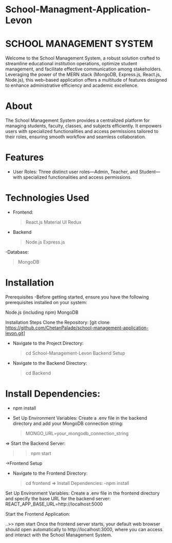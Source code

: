 # School-Managment-Application-Levon

# SCHOOL MANAGEMENT SYSTEM
Welcome to the School Management System, a robust solution crafted to streamline educational institution operations, optimize student management, and facilitate effective communication among stakeholders. Leveraging the power of the MERN stack (MongoDB, Express.js, React.js, Node.js), this web-based application offers a multitude of features designed to enhance administrative efficiency and academic excellence.

# About
The School Management System provides a centralized platform for managing students, faculty, classes, and subjects efficiently. It empowers users with specialized functionalities and access permissions tailored to their roles, ensuring smooth workflow and seamless collaboration.

# Features
 - User Roles: Three distinct user roles—Admin, Teacher, and Student—with specialized functionalities and access permissions.

# Technologies Used
- Frontend:
   >React.js
   >Material UI
   >Redux

- Backend
   >Node.js
   >Express.js

-Database:
   >MongoDB

# Installation
  Prerequisites
-Before getting started, ensure you have the following prerequisites installed on your system:

Node.js (including npm)
MongoDB

Installation Steps
Clone the Repository:
 [git clone https://github.com/ChetanPalade/school-management-application-levon.git]

- Navigate to the Project Directory:
   > cd School-Management-Levon
   Backend Setup
- Navigate to the Backend Directory:
   > cd Backend

# Install Dependencies:
- npm install

- Set Up Environment Variables: Create a .env file in the backend directory and add your MongoDB connection string:
  > MONGO_URL=your_mongodb_connection_string

=> Start the Backend Server:
   >> npm start

->Frontend Setup

- Navigate to the Frontend Directory:
  > cd frontend
 => Install Dependencies:
  -npm install
  
Set Up Environment Variables: Create a .env file in the frontend directory and specify the base URL for the backend server:
REACT_APP_BASE_URL=http://localhost:5000

Start the Frontend Application:

  ..>> npm start
Once the frontend server starts, your default web browser should open automatically to http://localhost:3000, where you can access and interact with the School Management System.
